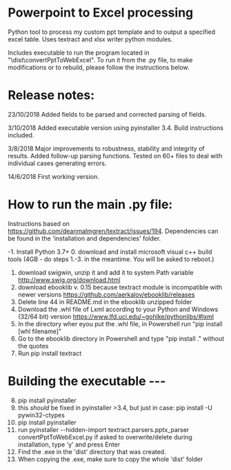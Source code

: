 # Powerpoint to Excel processing
Python tool to process my custom ppt template and to output a specified excel table. Uses textract and xlsx writer python modules.

Includes executable to run the program located in "\dist\convertPptToWebExcel". To run it from the .py file, to make modifications or to rebuild, please follow the instructions below.

# Release notes:
23/10/2018
Added fields to be parsed and corrected parsing of fields.

3/10/2018
Added executable version using pyinstaller 3.4. Build instructions included.

3/8/2018
Major improvements to robustness, stability and integrity of results. Added follow-up parsing functions. Tested on 60+ files to deal with individual cases generating errors.

14/6/2018
First working version.

# How to run the main .py file:
Instructions based on https://github.com/deanmalmgren/textract/issues/194. Dependencies can be found in the 'installation and dependencies' folder.

-1. Install Python 3.7+
0. download and install microsoft visual c++ build tools (4GB - do steps 1.-3. in the meantime. You will be asked to reboot.)
1. download swigwin, unzip it and add it to system Path variable
	http://www.swig.org/download.html
2. download ebooklib v. 0.15 because textract module is incompatible with newer versions
	https://github.com/aerkalov/ebooklib/releases
3. Delete line 44 in README.md in the ebooklib unzipped folder
4. Download the .whl file of Lxml according to your Python and Windows (32/64 bit) version
	https://www.lfd.uci.edu/~gohlke/pythonlibs/#lxml
5. In the directory wher eyou put the .whl file, in Powershell run "pip install [whl filename]"
6. Go to the ebooklib directory in Powershell and type "pip install ." without the quotes
7. Run pip install textract

# Building the executable ---
8. pip install pyinstaller
9. this *should* be fixed in pyinstaller >3.4, but just in case:
   pip install -U pywin32-ctypes
10. pip install pyinstaller
11. run pyinstaller --hidden-import textract.parsers.pptx_parser convertPptToWebExcel.py
    if asked to overwrite/delete during installation, type 'y' and press Enter
12. Find the .exe in the 'dist' directory that was created.
13. When copying the .exe, make sure to copy the whole 'dist' folder